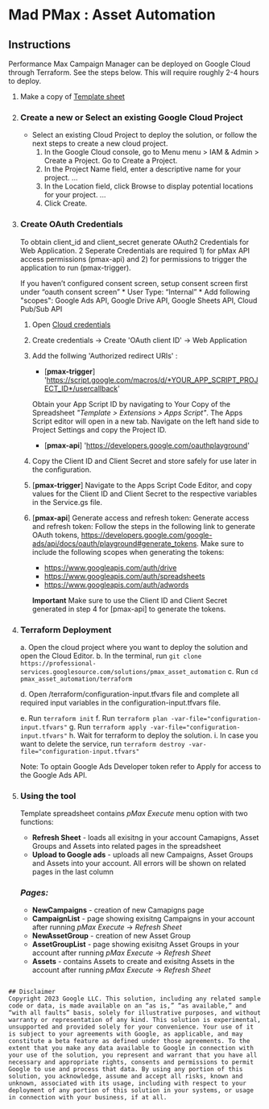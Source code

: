 # Mad PMax : Asset Automation

## Instructions
Performance Max Campaign Manager can be deployed on Google Cloud through Terraform. See the steps below. This will require roughly 2-4 hours to deploy.

1.  Make a copy of [Template sheet](https://docs.google.com/spreadsheets/d/16Gn5ImKQqf7p0tNUVtciJLWCCxC6etN1H9RIdzqlHxE/copy)

2.  ### Create a new or Select an existing Google Cloud Project
    *   Select an existing Cloud Project to deploy the solution, or follow the next steps to create a new cloud project.
        1.  In the Google Cloud console, go to Menu menu > IAM & Admin > Create a Project. Go to Create a Project.
        2.  In the Project Name field, enter a descriptive name for your project. ...
        3.  In the Location field, click Browse to display potential locations for your project. ...
        4.  Click Create.

3.  ### Create OAuth Credentials
    To obtain client_id and client_secret generate OAuth2 Credentials for Web Application. 2 Seperate Credentials are required 1) for pMax API access permissions (pmax-api) and 2) for permissions to trigger the application to run (pmax-trigger).
    
    If you haven’t configured consent screen, setup consent screen first under “oauth consent screen”
        *   User Type: “Internal”
        *   Add following "scopes": 
            Google Ads API, Google Drive API, Google Sheets API, Cloud Pub/Sub API


    1.  Open [Cloud credentials](https://console.developers.google.com/apis/credentials)
    2.  Create credentials -> Create 'OAuth client ID' -> Web Application
    3.  Add the follwing 'Authorized redirect URIs' : 
        *   [**pmax-trigger**] 'https://script.google.com/macros/d/*YOUR_APP_SCRIPT_PROJECT_ID*/usercallback' 

         Obtain your App Script ID by navigating to Your Copy of the Spreadsheet *"Template > Extensions > Apps Script"*. The Apps Script editor will open in a new tab. Navigate on the left hand side to Project Settings and copy the Project ID.
        *   [**pmax-api**] 'https://developers.google.com/oauthplayground'
    4.  Copy the Client ID and Client Secret and store safely for use later in the configuration.
    5.  [**pmax-trigger**] Navigate to the Apps Script Code Editor, and copy values for the Client ID and Client Secret to the respective variables in the Service.gs file.
    6.  [**pmax-api**] Generate access and refresh token:
        Generate access and refresh token:
        Follow the steps in the following link to generate OAuth tokens, https://developers.google.com/google-ads/api/docs/oauth/playground#generate_tokens. Make sure to include the following scopes when generating the tokens:
        *   https://www.googleapis.com/auth/drive
        *   https://www.googleapis.com/auth/spreadsheets
        *   https://www.googleapis.com/auth/adwords

        **Important** Make sure to use the Client ID and Client Secret generated in step 4 for [pmax-api] to generate the tokens. 
    
    
4.  ### Terraform Deployment
    a. Open the cloud project where you want to deploy the solution and open the Cloud Editor.
    b. In the terminal, run ```git clone https://professional-services.googlesource.com/solutions/pmax_asset_automation```
    c. Run ```cd pmax_asset_automation/terraform```

    d. Open /terraform/configuration-input.tfvars file and complete all required input variables in the configuration-input.tfvars file.

    e. Run ```terraform init```
    f. Run ```terraform plan -var-file="configuration-input.tfvars"```
    g. Run ```terraform apply -var-file="configuration-input.tfvars"```
    h. Wait for terraform to deploy the solution.
    i. In case you want to delete the service, run ```terraform destroy -var-file="configuration-input.tfvars"```
 
    Note: To optain Google Ads Developer token refer to Apply for access to the Google Ads API.

5.  ### Using the tool
    Template spreadsheet contains *pMax Execute* menu option with two functions:
    * **Refresh Sheet** - loads all exisitng in your account Camapigns, Asset Groups and Assets into related pages in the spreadsheet
    * **Upload to Google ads** - uploads all new Campaigns, Asset Groups and Assets into your account. All errors will be shown on related pages in the last column 

    ### *Pages:*

    - **NewCampaigns** - creation of new Camapigns page
    - **CampaignList** - page showing exisitng Campaigns in your account after running *pMax Execute* -> *Refresh Sheet* 
    - **NewAssetGroup** - creation of new Asset Group
    - **AssetGroupList** - page showing exisitng Asset Groups in your account after running *pMax Execute* -> *Refresh Sheet* 
    - **Assets** - contains Assets to create and exisitng Assets in the account after running *pMax Execute* -> *Refresh Sheet* 

```

## Disclaimer
Copyright 2023 Google LLC. This solution, including any related sample code or data, is made available on an “as is,” “as available,” and “with all faults” basis, solely for illustrative purposes, and without warranty or representation of any kind. This solution is experimental, unsupported and provided solely for your convenience. Your use of it is subject to your agreements with Google, as applicable, and may constitute a beta feature as defined under those agreements. To the extent that you make any data available to Google in connection with your use of the solution, you represent and warrant that you have all necessary and appropriate rights, consents and permissions to permit Google to use and process that data. By using any portion of this solution, you acknowledge, assume and accept all risks, known and unknown, associated with its usage, including with respect to your deployment of any portion of this solution in your systems, or usage in connection with your business, if at all.